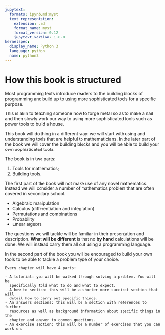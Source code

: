 ```yaml
---
jupytext:
  formats: ipynb,md:myst
  text_representation:
    extension: .md
    format_name: myst
    format_version: 0.12
    jupytext_version: 1.6.0
kernelspec:
  display_name: Python 3
  language: python
  name: python3
---
```


# How this book is structured

Most programming texts introduce readers to the building blocks of
programming and build up to using more sophisticated tools for a specific
purpose.

This is akin to teaching someone how to forge metal so as to make a nail and
then slowly work our way to using more sophisticated tools such as power tools
to build a house.

This book will do thing in a different way: we will start with using and
understanding tools that are helpful to mathematicians. In the later part of the
book we will cover the building blocks and you will be able to build your own
sophisticated tools.

The book is in two parts:

1. Tools for mathematics;
2. Building tools.

The first part of the book will not make use of any novel mathematics.
Instead we will consider a number of mathematics problem that are often covered
in secondary school.

- Algebraic manipulation
- Calculus (differentiation and integration)
- Permutations and combinations
- Probability
- Linear algebra

The questions we will tackle will be familiar in their presentation and
description. **What will be different** is that no **by hand** calculations will
be done. We will instead carry them all out using a programming language.

In the second part of the book you will be encouraged to build your own tools
to be able to tackle a problem type of your choice.

```{attention}
Every chapter will have 4 parts:

- A tutorial: you will be walked through solving a problem. You will be
  specifically told what to do and what to expect.
- A how to section: this will be a shorter more succinct section that will
  detail how to carry out specific things.
- An answers sections: this will be a section with references to further
  resources as well as background information about specific things in the
  chapter and answer to common questions.
- An exercise section: this will be a number of exercises that you can work on.
```

